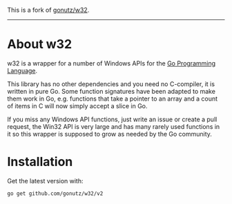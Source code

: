 
This is a fork of [gonutz/w32](https://github.com/gonutz/w32).

-----------------------

About w32
==========

w32 is a wrapper for a number of Windows APIs for the [Go Programming Language](https://golang.org/).

This library has no other dependencies and you need no C-compiler, it is written in pure Go. Some function signatures have been adapted to make them work in Go, e.g. functions that take a pointer to an array and a count of items in C will now simply accept a slice in Go.

If you miss any Windows API functions, just write an issue or create a pull request, the Win32 API is very large and has many rarely used functions in it so this wrapper is supposed to grow as needed by the Go community.

Installation
============

Get the latest version with:

	go get github.com/gonutz/w32/v2
